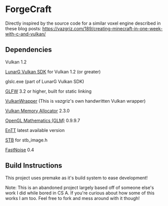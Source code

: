 # ForgeCraft

Directly inspired by the source code for a similar voxel engine described in these blog posts: https://vazgriz.com/189/creating-minecraft-in-one-week-with-c-and-vulkan/

## Dependencies

Vulkan 1.2

[LunarG Vulkan SDK](https://www.lunarg.com/vulkan-sdk/) for Vulkan 1.2 (or greater)

glslc.exe (part of LunarG Vulkan SDK)

[GLFW](https://github.com/glfw/glfw) 3.2 or higher, built for static linking

[VulkanWrapper](https://github.com/vazgriz/VulkanWrapper) (This is vazgriz's own handwritten Vulkan wrapper)

[Vulkan Memory Allocator](https://github.com/GPUOpen-LibrariesAndSDKs/VulkanMemoryAllocator) 2.3.0

[OpenGL Mathematics \(GLM\)](https://github.com/g-truc/glm) 0.9.9.7

[EnTT](https://github.com/skypjack/entt) latest available version

[STB](https://github.com/nothings/stb) for stb_image.h

[FastNoise](https://github.com/Auburn/FastNoise) 0.4

## Build Instructions

This project uses premake as it's build system to ease development!

Note: This is an abandoned project largely based off of someone else's work I did while bored in CS A. If you're curious about how some of this works I am too. Feel free to fork and mess around with it though!

